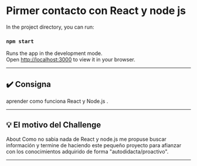 # Pirmer contacto con React y node js

In the project directory, you can run:

### `npm start`

Runs the app in the development mode.\
Open [http://localhost:3000](http://localhost:3000) to view it in your browser.

---

## ✔️ Consigna

aprender como funciona React y Node.js .

---

## 💡 El motivo del Challenge

About Como no sabia nada de React y node.js me propuse buscar información y 
termine de haciendo este pequeño proyecto para afianzar con los conocimientos 
adquirido de forma "autodidacta/proactivo".

---
